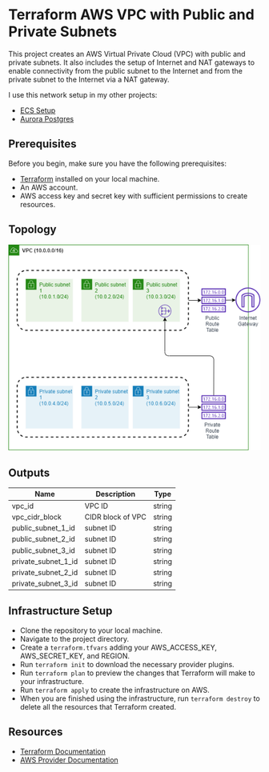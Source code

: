 # Terraform AWS VPC with Public and Private Subnets

This project creates an AWS Virtual Private Cloud (VPC) with public and private subnets. It also includes the setup of Internet and NAT gateways to enable connectivity from the public subnet to the Internet and from the private subnet to the Internet via a NAT gateway.

I use this network setup in my other projects:
- [ECS Setup](https://github.com/chris-piwinsky/ecs_project)
- [Aurora Postgres](https://github.com/chris-piwinsky/rds_work)

## Prerequisites

Before you begin, make sure you have the following prerequisites:

- [Terraform](https://developer.hashicorp.com/terraform/tutorials/aws-get-started/install-cli) installed on your local machine.
- An AWS account.
- AWS access key and secret key with sufficient permissions to create resources.

## Topology

![topology](./Topology.png)

## Outputs

| Name                | Description       | Type   |
| ------------------- | ----------------- | ------ |
| vpc_id              | VPC ID            | string |
| vpc_cidr_block      | CIDR block of VPC | string |
| public_subnet_1_id  | subnet ID         | string |
| public_subnet_2_id  | subnet ID         | string |
| public_subnet_3_id  | subnet ID         | string |
| private_subnet_1_id | subnet ID         | string |
| private_subnet_2_id | subnet ID         | string |
| private_subnet_3_id | subnet ID         | string |

## Infrastructure Setup

- Clone the repository to your local machine.
- Navigate to the project directory.
- Create a `terraform.tfvars` adding your AWS_ACCESS_KEY, AWS_SECRET_KEY, and REGION.
- Run `terraform init` to download the necessary provider plugins.
- Run `terraform plan` to preview the changes that Terraform will make to your infrastructure.
- Run `terraform apply` to create the infrastructure on AWS.
- When you are finished using the infrastructure, run `terraform destroy` to delete all the resources that Terraform created.

## Resources

- [Terraform Documentation](https://developer.hashicorp.com/terraform/docs)
- [AWS Provider Documentation](https://registry.terraform.io/providers/hashicorp/aws/latest/docs)
